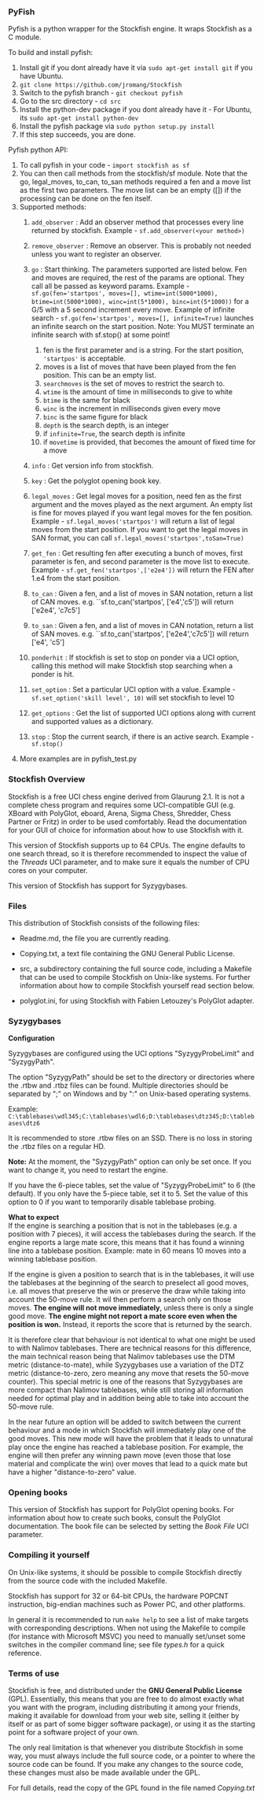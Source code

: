 ### PyFish

Pyfish is a python wrapper for the Stockfish engine. It wraps Stockfish as a C module.

To build and install pyfish: 

1. Install git if you dont already have it via ``sudo apt-get install git`` if you have Ubuntu.
1. ``git clone https://github.com/jromang/Stockfish``
1. Switch to the pyfish branch - ``git checkout pyfish``
1. Go to the src directory - ``cd src``
1. Install the python-dev package if you dont already have it - For Ubuntu, its ``sudo apt-get install python-dev``
1. Install the pyfish package via ``sudo python setup.py install``
1. If this step succeeds, you are done.

Pyfish python API:

1. To call pyfish in your code - ``import stockfish as sf``
1. You can then call methods from the stockfish/sf module. Note that the go, legal\_moves, to\_can, to\_san methods required a fen and a move list as the first two parameters. The move list can be an empty ([]) if the processing can be done on the fen itself. 
1. Supported methods: 
   1. ``add_observer`` : Add an observer method that processes every line returned by stockfish. Example - ``sf.add_observer(<your method>)``
   1. ``remove_observer`` : Remove an observer. This is probably not needed unless you want to register an observer.
   1. ``go`` : Start thinking. The parameters supported are listed below. Fen and moves are required, the rest of the params are optional. They call all be passed as keyword params. Example - ``sf.go(fen='startpos', moves=[], wtime=int(5000*1000), btime=int(5000*1000), winc=int(5*1000), binc=int(5*1000))`` for a G/5 with a 5 second increment every move. Example of infinite search - ``sf.go(fen='startpos', moves=[], infinite=True)`` launches an infinite search on the start position. Note: You MUST terminate an infinite search with sf.stop() at some point!
   
       1. fen is the first parameter and is a string. For the start position, ``'startpos'`` is acceptable.
       1. moves is a list of moves that have been played from the fen position. This can be an empty list.
       1. ``searchmoves`` is the set of moves to restrict the search to.
       1. ``wtime`` is the amount of time in milliseconds to give to white
       1. ``btime`` is the same for black
       1. ``winc`` is the increment in milliseconds given every move
       1. ``binc`` is the same figure for black
       1. ``depth`` is the search depth, is an integer
       1. if ``infinite=True``, the search depth is infinite
       1. if ``movetime`` is provided, that becomes the amount of fixed time for a move
   1. ``info`` : Get version info from stockfish.
   1. ``key`` : Get the polyglot opening book key.
   1. ``legal_moves`` : Get legal moves for a position, need fen as the first argument and the moves played as the next argument. An empty list is fine for moves played if you want legal moves for the fen position. Example - ``sf.legal_moves('startpos')`` will return a list of legal moves from the start position. If you want to get the legal moves in SAN format, you can call ``sf.legal_moves('startpos',toSan=True)``
   1. ``get_fen`` : Get resulting fen after executing a bunch of moves, first parameter is fen, and second parameter is the move list to execute. Example - ``sf.get_fen('startpos',['e2e4'])`` will return the FEN after 1.e4 from the start position.
   1. ``to_can`` : Given a fen, and a list of moves in SAN notation, return a list of CAN moves. e.g. ``sf.to_can('startpos', ['e4','c5']) will return ['e2e4', 'c7c5']
   1. ``to_san`` : Given a fen, and a list of moves in CAN notation, return a list of SAN moves. e.g. ``sf.to_can('startpos', ['e2e4','c7c5']) will return ['e4', 'c5']
   1. ``ponderhit`` : If stockfish is set to stop on ponder via a UCI option, calling this method will make Stockfish stop searching when a ponder is hit.
   1. ``set_option`` : Set a particular UCI option with a value. Example - ``sf.set_option('skill level', 10)`` will set stockfish to level 10
   1. ``get_options`` : Get the list of supported UCI options along with current and supported values as a dictionary.
   1. ``stop`` : Stop the current search, if there is an active search. Example - ``sf.stop()``
1. More examples are in pyfish_test.py
   


### Stockfish Overview

Stockfish is a free UCI chess engine derived from Glaurung 2.1. It is
not a complete chess program and requires some UCI-compatible GUI
(e.g. XBoard with PolyGlot, eboard, Arena, Sigma Chess, Shredder, Chess
Partner or Fritz) in order to be used comfortably. Read the
documentation for your GUI of choice for information about how to use
Stockfish with it.

This version of Stockfish supports up to 64 CPUs. The engine defaults
to one search thread, so it is therefore recommended to inspect the value of
the *Threads* UCI parameter, and to make sure it equals the number of CPU
cores on your computer.

This version of Stockfish has support for Syzygybases.


### Files

This distribution of Stockfish consists of the following files:

  * Readme.md, the file you are currently reading.

  * Copying.txt, a text file containing the GNU General Public License.

  * src, a subdirectory containing the full source code, including a Makefile
    that can be used to compile Stockfish on Unix-like systems. For further
    information about how to compile Stockfish yourself read section below.

  * polyglot.ini, for using Stockfish with Fabien Letouzey's PolyGlot
    adapter.


### Syzygybases

**Configuration**

Syzygybases are configured using the UCI options "SyzygyProbeLimit" and
"SyzygyPath".

The option "SyzygyPath" should be set to the directory or directories
where the .rtbw and .rtbz files can be found. Multiple directories should
be separated by ";" on Windows and by ":" on Unix-based operating systems.

Example: `C:\tablebases\wdl345;C:\tablebases\wdl6;D:\tablebases\dtz345;D:\tablebases\dtz6`

It is recommended to store .rtbw files on an SSD. There is no loss in
storing the .rtbz files on a regular HD.

**Note:** At the moment, the "SyzygyPath" option can only be set once. If you want to change it, you need to restart the engine.

If you have the 6-piece tables, set the value of "SyzygyProbeLimit" to 6 (the default).
If you only have the 5-piece table, set it to 5. Set the value of this option
to 0 if you want to temporarily disable tablebase probing.

**What to expect**  
If the engine is searching a position that is not in the tablebases (e.g.
a position with 7 pieces), it will access the tablebases during the search.
If the engine reports a large mate score, this means that it has found a
winning line into a tablebase position. Example: mate in 60 means 10 moves
into a winning tablebase position.

If the engine is given a position to search that is in the tablebases, it
will use the tablebases at the beginning of the search to preselect all
good moves, i.e. all moves that preserve the win or preserve the draw while
taking into account the 50-move rule.
It wil then perform a search only on those moves. **The engine will not move
immediately**, unless there is only a single good move. **The engine might 
not report a mate score even when the position is won.** Instead, it reports
the score that is returned by the search.

It is therefore clear that behaviour is not identical to what one might
be used to with Nalimov tablebases. There are technical reasons for this
difference, the main technical reason being that Nalimov tablebases use the
DTM metric (distance-to-mate), while Syzygybases use a variation of the
DTZ metric (distance-to-zero, zero meaning any move that resets the 50-move
counter). This special metric is one of the reasons that Syzygybases are
more compact than Nalimov tablebases, while still storing all information
needed for optimal play and in addition being able to take into account
the 50-move rule.

In the near future an option will be added to switch between the current
behaviour and a mode in which Stockfish will immediately play one of the
good moves. This new mode will have the problem that it leads to unnatural
play once the engine has reached a tablebase position. For example, the
engine will then prefer any winning pawn move (even those that lose material
and complicate the win) over moves that lead to a quick mate but have a
higher "distance-to-zero" value.


### Opening books

This version of Stockfish has support for PolyGlot opening books. For
information about how to create such books, consult the PolyGlot
documentation. The book file can be selected by setting the *Book File*
UCI parameter.


### Compiling it yourself

On Unix-like systems, it should be possible to compile Stockfish
directly from the source code with the included Makefile.

Stockfish has support for 32 or 64-bit CPUs, the hardware POPCNT
instruction, big-endian machines such as Power PC, and other platforms.

In general it is recommended to run `make help` to see a list of make
targets with corresponding descriptions. When not using the Makefile to
compile (for instance with Microsoft MSVC) you need to manually
set/unset some switches in the compiler command line; see file *types.h*
for a quick reference.


### Terms of use

Stockfish is free, and distributed under the **GNU General Public License**
(GPL). Essentially, this means that you are free to do almost exactly
what you want with the program, including distributing it among your
friends, making it available for download from your web site, selling
it (either by itself or as part of some bigger software package), or
using it as the starting point for a software project of your own.

The only real limitation is that whenever you distribute Stockfish in
some way, you must always include the full source code, or a pointer
to where the source code can be found. If you make any changes to the
source code, these changes must also be made available under the GPL.

For full details, read the copy of the GPL found in the file named
*Copying.txt*
